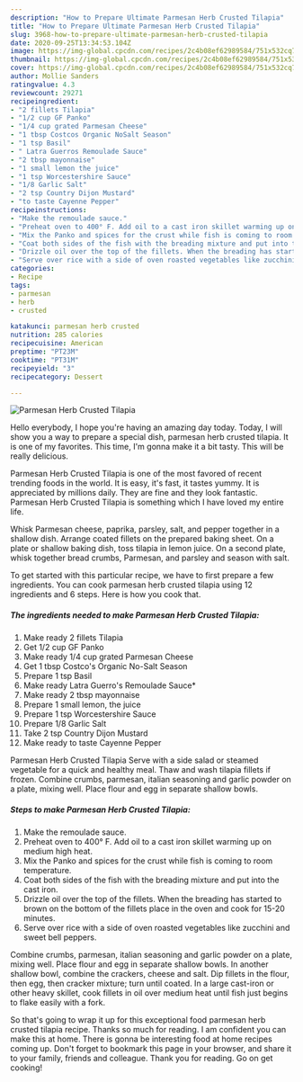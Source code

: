 ```yaml
---
description: "How to Prepare Ultimate Parmesan Herb Crusted Tilapia"
title: "How to Prepare Ultimate Parmesan Herb Crusted Tilapia"
slug: 3968-how-to-prepare-ultimate-parmesan-herb-crusted-tilapia
date: 2020-09-25T13:34:53.104Z
image: https://img-global.cpcdn.com/recipes/2c4b08ef62989584/751x532cq70/parmesan-herb-crusted-tilapia-recipe-main-photo.jpg
thumbnail: https://img-global.cpcdn.com/recipes/2c4b08ef62989584/751x532cq70/parmesan-herb-crusted-tilapia-recipe-main-photo.jpg
cover: https://img-global.cpcdn.com/recipes/2c4b08ef62989584/751x532cq70/parmesan-herb-crusted-tilapia-recipe-main-photo.jpg
author: Mollie Sanders
ratingvalue: 4.3
reviewcount: 29271
recipeingredient:
- "2 fillets Tilapia"
- "1/2 cup GF Panko"
- "1/4 cup grated Parmesan Cheese"
- "1 tbsp Costcos Organic NoSalt Season"
- "1 tsp Basil"
- " Latra Guerros Remoulade Sauce"
- "2 tbsp mayonnaise"
- "1 small lemon the juice"
- "1 tsp Worcestershire Sauce"
- "1/8 Garlic Salt"
- "2 tsp Country Dijon Mustard"
- "to taste Cayenne Pepper"
recipeinstructions:
- "Make the remoulade sauce."
- "Preheat oven to 400° F. Add oil to a cast iron skillet warming up on medium high heat."
- "Mix the Panko and spices for the crust while fish is coming to room temperature."
- "Coat both sides of the fish with the breading mixture and put into the cast iron."
- "Drizzle oil over the top of the fillets. When the breading has started to brown on the bottom of the fillets place in the oven and cook for 15-20 minutes."
- "Serve over rice with a side of oven roasted vegetables like zucchini and sweet bell peppers."
categories:
- Recipe
tags:
- parmesan
- herb
- crusted

katakunci: parmesan herb crusted 
nutrition: 285 calories
recipecuisine: American
preptime: "PT23M"
cooktime: "PT31M"
recipeyield: "3"
recipecategory: Dessert

---
```



![Parmesan Herb Crusted Tilapia](https://img-global.cpcdn.com/recipes/2c4b08ef62989584/751x532cq70/parmesan-herb-crusted-tilapia-recipe-main-photo.jpg)

Hello everybody, I hope you're having an amazing day today. Today, I will show you a way to prepare a special dish, parmesan herb crusted tilapia. It is one of my favorites. This time, I'm gonna make it a bit tasty. This will be really delicious.

Parmesan Herb Crusted Tilapia is one of the most favored of recent trending foods in the world. It is easy, it's fast, it tastes yummy. It is appreciated by millions daily. They are fine and they look fantastic. Parmesan Herb Crusted Tilapia is something which I have loved my entire life.

Whisk Parmesan cheese, paprika, parsley, salt, and pepper together in a shallow dish. Arrange coated fillets on the prepared baking sheet. On a plate or shallow baking dish, toss tilapia in lemon juice. On a second plate, whisk together bread crumbs, Parmesan, and parsley and season with salt.


To get started with this particular recipe, we have to first prepare a few ingredients. You can cook parmesan herb crusted tilapia using 12 ingredients and 6 steps. Here is how you cook that.

<!--inarticleads1-->

##### The ingredients needed to make Parmesan Herb Crusted Tilapia:

1. Make ready 2 fillets Tilapia
1. Get 1/2 cup GF Panko
1. Make ready 1/4 cup grated Parmesan Cheese
1. Get 1 tbsp Costco&#39;s Organic No-Salt Season
1. Prepare 1 tsp Basil
1. Make ready  Latra Guerro&#39;s Remoulade Sauce*
1. Make ready 2 tbsp mayonnaise
1. Prepare 1 small lemon, the juice
1. Prepare 1 tsp Worcestershire Sauce
1. Prepare 1/8 Garlic Salt
1. Take 2 tsp Country Dijon Mustard
1. Make ready to taste Cayenne Pepper


Parmesan Herb Crusted Tilapia Serve with a side salad or steamed vegetable for a quick and healthy meal. Thaw and wash tilapia fillets if frozen. Combine crumbs, parmesan, italian seasoning and garlic powder on a plate, mixing well. Place flour and egg in separate shallow bowls. 

<!--inarticleads2-->

##### Steps to make Parmesan Herb Crusted Tilapia:

1. Make the remoulade sauce.
1. Preheat oven to 400° F. Add oil to a cast iron skillet warming up on medium high heat.
1. Mix the Panko and spices for the crust while fish is coming to room temperature.
1. Coat both sides of the fish with the breading mixture and put into the cast iron.
1. Drizzle oil over the top of the fillets. When the breading has started to brown on the bottom of the fillets place in the oven and cook for 15-20 minutes.
1. Serve over rice with a side of oven roasted vegetables like zucchini and sweet bell peppers.


Combine crumbs, parmesan, italian seasoning and garlic powder on a plate, mixing well. Place flour and egg in separate shallow bowls. In another shallow bowl, combine the crackers, cheese and salt. Dip fillets in the flour, then egg, then cracker mixture; turn until coated. In a large cast-iron or other heavy skillet, cook fillets in oil over medium heat until fish just begins to flake easily with a fork. 

So that's going to wrap it up for this exceptional food parmesan herb crusted tilapia recipe. Thanks so much for reading. I am confident you can make this at home. There is gonna be interesting food at home recipes coming up. Don't forget to bookmark this page in your browser, and share it to your family, friends and colleague. Thank you for reading. Go on get cooking!
